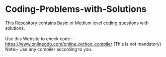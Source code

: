 # Coding-Problems-with-Solutions
This Repository contains Basic or Medium level coding questions with solutions.
</br>
</br>
Use this Website to check code :- 
</br>
https://www.onlinegdb.com/online_python_compiler
 (This is not mandatory)
</br>
Note:- Use any compiler according to you.

